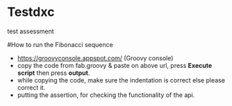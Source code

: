 # Testdxc
test assessment


#How to run the Fibonacci sequence
  - https://groovyconsole.appspot.com/ (Groovy console)
  - copy the code from fab.groovy & paste on above url, press **Execute script** then press **output**.
  - while copying the code, make sure the indentation is correct else please correct it.
  - putting the assertion, for checking the functionality of the api.
